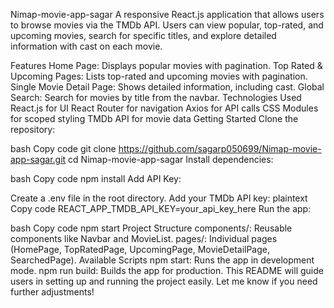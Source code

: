 Nimap-movie-app-sagar
A responsive React.js application that allows users to browse movies via the TMDb API. Users can view popular, top-rated, and upcoming movies, search for specific titles, and explore detailed information with cast on each movie.

Features
Home Page: Displays popular movies with pagination.
Top Rated & Upcoming Pages: Lists top-rated and upcoming movies with pagination.
Single Movie Detail Page: Shows detailed information, including cast.
Global Search: Search for movies by title from the navbar.
Technologies Used
React.js for UI
React Router for navigation
Axios for API calls
CSS Modules for scoped styling
TMDb API for movie data
Getting Started
Clone the repository:

bash
Copy code
git clone https://github.com/sagarp050699/Nimap-movie-app-sagar.git
cd Nimap-movie-app-sagar
Install dependencies:

bash
Copy code
npm install
Add API Key:

Create a .env file in the root directory.
Add your TMDb API key:
plaintext
Copy code
REACT_APP_TMDB_API_KEY=your_api_key_here
Run the app:

bash
Copy code
npm start
Project Structure
components/: Reusable components like Navbar and MovieList.
pages/: Individual pages (HomePage, TopRatedPage, UpcomingPage, MovieDetailPage, SearchedPage).
Available Scripts
npm start: Runs the app in development mode.
npm run build: Builds the app for production.
This README will guide users in setting up and running the project easily. Let me know if you need further adjustments!

